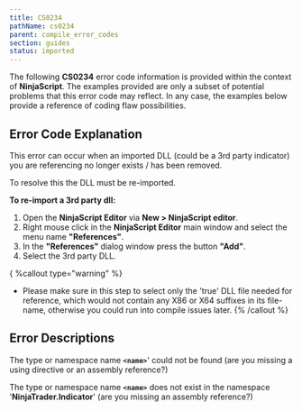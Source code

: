 ```yaml
---
title: CS0234
pathName: cs0234
parent: compile_error_codes
section: guides
status: imported
---
```


The following **CS0234** error code information is provided within the context of **NinjaScript**. The examples provided are only a subset of potential problems that this error code may reflect. In any case, the examples below provide a reference of coding flaw possibilities.

## Error Code Explanation

This error can occur when an imported DLL (could be a 3rd party indicator) you are referencing no longer exists / has been removed.

To resolve this the DLL must be re-imported.

**To re-import a 3rd party dll:**

1. Open the **NinjaScript Editor** via **New > NinjaScript editor**.
2. Right mouse click in the **NinjaScript Editor** main window and select the menu name **"References"**.
3. In the **"References"** dialog window press the button **"Add"**.
4. Select the 3rd party DLL.

{ %callout type="warning" %}

* Please make sure in this step to select only the 'true' DLL file needed for reference, which would not contain any X86 or X64 suffixes in its file-name, otherwise you could run into compile issues later.
{% /callout %}

## Error Descriptions

The type or namespace name **`<name>`**' could not be found (are you missing a using directive or an assembly reference?)

The type or namespace name **`<name>`** does not exist in the namespace '**NinjaTrader.Indicator**' (are you missing an assembly reference?)
